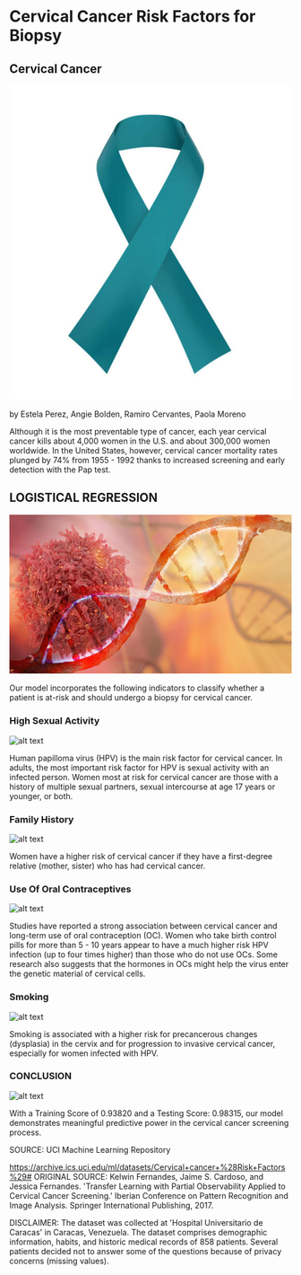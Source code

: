 # Cervical Cancer Risk Factors for Biopsy

## Cervical Cancer

![alt text](images/istockphoto-929922604-612x612.jpg)

by Estela Perez, Angie Bolden, Ramiro Cervantes, Paola Moreno

Although it is the most preventable type of cancer, each year cervical cancer kills about 4,000 
women in the U.S. and about 300,000 women worldwide. In the United States, however, cervical
cancer mortality rates plunged by 74% from 1955 - 1992 thanks to increased screening and early 
detection with the Pap test.

## LOGISTICAL REGRESSION
![alt text](images/Cancer_DNA.jpg)

Our model incorporates the following indicators to classify whether a patient is at-risk and 
should undergo a biopsy for cervical cancer. 

### High Sexual Activity
![alt text]()

Human papilloma virus (HPV) is the main risk factor for cervical cancer. In adults, the most 
important risk factor for HPV is sexual activity with an infected person. Women most at risk for 
cervical cancer are those with a history of multiple sexual partners, sexual intercourse at age 17 
years or younger, or both. 

### Family History
![alt text]()

Women have a higher risk of cervical cancer if they have a first-degree relative (mother, sister) 
who has had cervical cancer. 

### Use Of Oral Contraceptives
![alt text]()

Studies have reported a strong association between cervical cancer and long-term use of oral 
contraception (OC). Women who take birth control pills for more than 5 - 10 years appear to 
have a much higher risk HPV infection (up to four times higher) than those who do not use OCs. 
Some research also suggests that the hormones in OCs might help the virus enter the genetic 
material of cervical cells. 

### Smoking
![alt text]()

Smoking is associated with a higher risk for precancerous changes (dysplasia) in the cervix and 
for progression to invasive cervical cancer, especially for women infected with HPV. 

### CONCLUSION
![alt text]()

With a Training Score of 0.93820 and a Testing Score: 0.98315, our model demonstrates 
meaningful predictive power in the cervical cancer screening process. 

SOURCE: UCI Machine Learning Repository

https://archive.ics.uci.edu/ml/datasets/Cervical+cancer+%28Risk+Factors%29#
ORIGINAL SOURCE: Kelwin Fernandes, Jaime S. Cardoso, and Jessica Fernandes. 'Transfer Learning with 
Partial Observability Applied to Cervical Cancer Screening.' Iberian Conference on Pattern Recognition and 
Image Analysis. Springer International Publishing, 2017.

DISCLAIMER: The dataset was collected at 'Hospital Universitario de Caracas' in Caracas, Venezuela. The 
dataset comprises demographic information, habits, and historic medical records of 858 patients. Several 
patients decided not to answer some of the questions because of privacy concerns (missing values).
